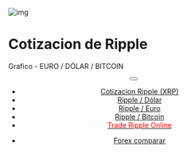<div class="jumbotron" markdown="1">




![img]({{img-url}}ripple-coin.png)



# Cotizacion de Ripple

Grafico - EURO / DÓLAR / BITCOIN



</div>
<header class="navbar navbar-static-top navbar-inverse navbar-sticky" id="top" role="banner">
  <div class="container">
    <div class="navbar-header">
      <button class="navbar-toggle collapsed" type="button" data-toggle="collapse" data-target=".navbar-collapse">
        <span class="icon-bar"></span>
        <span class="icon-bar"></span>
        <span class="icon-bar"></span>
      </button>
    </div>
    <nav class="navbar-collapse collapse" role="navigation" style="height: 1px;" id="scrollpsy">
      <ul class="nav navbar-nav">
        <li class="active">
          <a href="#top">Cotizacion Ripple (XRP)</a>
        </li>
        <li>
          <a href="#section-1">Ripple / Dólar</a>
        </li>
        <li>
          <a href="#section-2">Ripple / Euro</a>
        </li>
        <li>
          <a href="#section-3">Ripple / Bitcoin</a>
        </li>
          <li>
          <a href="http://blog.forexsrovnavac.cz/spain"><span style="color: red;">Trade Ripple Online</span></a>
        </li>
      </ul>
      <ul class="nav navbar-nav navbar-right">
        <li>
          <a href="{{url}}">Forex <i class="fa fa-bar-chart-o"></i> comparar</a>
        </li>
      </ul>
    </nav>
  </div>
</header>